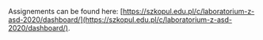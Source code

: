 Assignements can be found here: [https://szkopul.edu.pl/c/laboratorium-z-asd-2020/dashboard/](https://szkopul.edu.pl/c/laboratorium-z-asd-2020/dashboard/).
